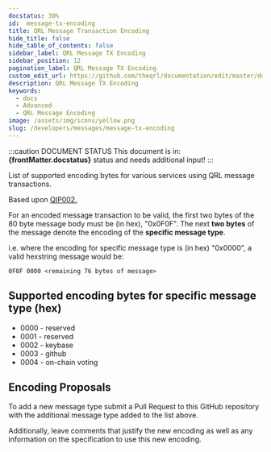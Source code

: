 ```yaml
---
docstatus: 30%
id:  message-tx-encoding
title: QRL Message Transaction Encoding
hide_title: false
hide_table_of_contents: false
sidebar_label: QRL Message TX Encoding
sidebar_position: 12
pagination_label: QRL Message TX Encoding
custom_edit_url: https://github.com/theqrl/documentation/edit/master/docs/basics/what-is-qrl.md
description: QRL Message TX Encoding
keywords:
  - docs
  - Advanced
  - QRL Message Encoding
image: /assets/img/icons/yellow.png
slug: /developers/messages/message-tx-encoding
---
```


:::caution DOCUMENT STATUS 
<span>This document is in: <b>{frontMatter.docstatus}</b> status and needs additional input!</span>
:::


List of supported encoding bytes for various services using QRL message transactions. 

Based upon [QIP002.](https://github.com/theQRL/qips/tree/master/2.Proposals/1.%20Open/2%20-%20MessageTransaction%20Encoded%20Message%20Standard)

For an encoded message transaction to be valid, the first two bytes of the 80 byte message body must be (in hex), "0x0F0F".
The next **two bytes** of the message denote the encoding of the **specific message type**.

i.e. where the encoding for specific message type is (in hex) "0x0000", a valid hexstring message would be:
 
`0F0F 0000 <remaining 76 bytes of message>`

## Supported encoding bytes for specific message type (hex)

- 0000 - reserved
- 0001 - reserved
- 0002 - keybase
- 0003 - github
- 0004 - on-chain voting

## Encoding Proposals

To add a new message type submit a Pull Request to this GitHub repository with the additional message type added to the list above.

Additionally, leave comments that justify the new encoding as well as any information on the specification to use this new encoding.


 



